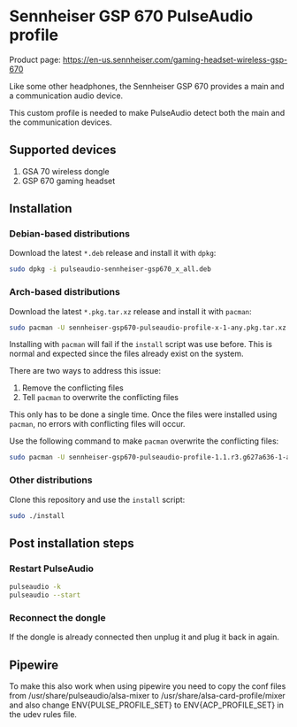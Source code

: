 # Sennheiser GSP 670 PulseAudio profile

Product page: https://en-us.sennheiser.com/gaming-headset-wireless-gsp-670

Like some other headphones, the Sennheiser GSP 670 provides a main and a communication audio device.

This custom profile is needed to make PulseAudio detect both the main and the communication devices.

## Supported devices
1. GSA 70 wireless dongle
2. GSP 670 gaming headset

## Installation

### Debian-based distributions

Download the latest `*.deb` release and install it with `dpkg`:

```bash
sudo dpkg -i pulseaudio-sennheiser-gsp670_x_all.deb
```

### Arch-based distributions

Download the latest `*.pkg.tar.xz` release and install it with `pacman`:

```bash
sudo pacman -U sennheiser-gsp670-pulseaudio-profile-x-1-any.pkg.tar.xz
```

Installing with `pacman` will fail if the `install` script was use before. This is normal and expected since the files already exist on the system.

There are two ways to address this issue:
1. Remove the conflicting files
2. Tell `pacman` to overwrite the conflicting files

This only has to be done a single time. Once the files were installed using `pacman`, no errors with conflicting files will occur.

Use the following command to make `pacman` overwrite the conflicting files:

```bash
sudo pacman -U sennheiser-gsp670-pulseaudio-profile-1.1.r3.g627a636-1-any.pkg.tar.xz --overwrite /etc/udev/rules.d/91-pulseaudio-sennheiser-gsp670.rules,/usr/share/pulseaudio/alsa-mixer/paths/sennheiser-gsp670-input-comm.conf,/usr/share/pulseaudio/alsa-mixer/paths/sennheiser-gsp670-output-comm.conf,/usr/share/pulseaudio/alsa-mixer/paths/sennheiser-gsp670-output-main.conf,/usr/share/pulseaudio/alsa-mixer/profile-sets/sennheiser-gsp670-usb-audio.conf
```

### Other distributions

Clone this repository and use the `install` script:

```bash
sudo ./install
```

## Post installation steps

### Restart PulseAudio

```bash
pulseaudio -k
pulseaudio --start
```

### Reconnect the dongle

If the dongle is already connected then unplug it and plug it back in again.

## Pipewire
To make this also work when using pipewire you need to copy the conf files from /usr/share/pulseaudio/alsa-mixer to /usr/share/alsa-card-profile/mixer and also change ENV{PULSE_PROFILE_SET} to ENV{ACP_PROFILE_SET} in the udev rules file.
